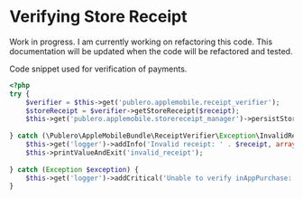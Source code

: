 Verifying Store Receipt
=======================

Work in progress. I am currently working on refactoring this code. This documentation will be updated when the code will be refactored and tested.

Code snippet used for verification of payments.

``` php
<?php
try {
    $verifier = $this->get('publero.applemobile.receipt_verifier');
    $storeReceipt = $verifier->getStoreReceipt($receipt);
    $this->get('publero.applemobile.storereceipt_manager')->persistStoreReceipt($storeReceipt);
    
} catch (\Publero\AppleMobileBundle\ReceiptVerifier\Exception\InvalidReceipt $exception) {
    $this->get('logger')->addInfo('Invalid receipt: ' . $receipt, array('mobile', 'ios', 'payment'));
    $this->printValueAndExit('invalid_receipt');
    
} catch (Exception $exception) {
    $this->get('logger')->addCritical('Unable to verify inAppPurchase: ' . $receipt, array('mobile', 'ios', 'payment'));
}
```